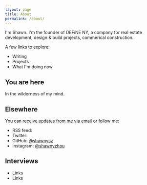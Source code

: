 ```yaml
---
layout: page
title: About
permalink: /about/
---
```


I'm Shawn. I'm the founder of DEFiNE NY, a company for real estate development, design & build projects, commerical construction. 

A few links to explore:

- Writing
- Projects
- What I'm doing now

## You are here

In the wilderness of my mind.

## Elsewhere

You can [receive updates from me via email]( ) or follow me:

- RSS feed: 
- Twitter: 
- GitHub: [@shawnysz](https://github.com/shawnysz)
- Instagram: [@shawnyzhou](https://www.instagram.com/shawnyzhou)

## Interviews

- Links
- Links


[jekyll-organization]: https://github.com/jekyll
